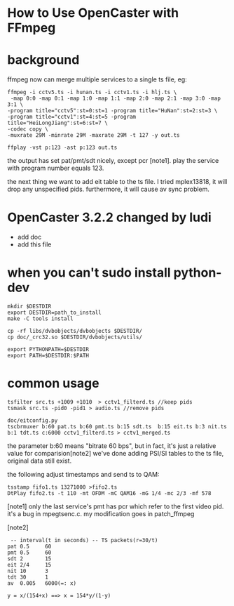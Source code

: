 How to Use OpenCaster with FFmpeg
====

# background
ffmpeg now can merge multiple services to a single ts file, eg:

```{r, engine='bash', count_lines}
ffmpeg -i cctv5.ts -i hunan.ts -i cctv1.ts -i hlj.ts \
 -map 0:0 -map 0:1 -map 1:0 -map 1:1 -map 2:0 -map 2:1 -map 3:0 -map 3:1 \
-program title="cctv5":st=0:st=1 -program title="HuNan":st=2:st=3 \
-program title="cctv1":st=4:st=5 -program title="HeiLongJiang":st=6:st=7 \
-codec copy \
-muxrate 29M -minrate 29M -maxrate 29M -t 127 -y out.ts

ffplay -vst p:123 -ast p:123 out.ts
```
the output has set pat/pmt/sdt nicely, except pcr [note1]. play the service with program number equals 123.

   the next thing we want to add eit table to the ts file.
I tried mplex13818, it will drop any unspecified pids. furthermore, it will cause av sync problem.
 

# OpenCaster 3.2.2 changed by ludi
 * add doc
 * add this file

# when you can't sudo install python-dev
```
mkdir $DESTDIR
export DESTDIR=path_to_install
make -C tools install

cp -rf libs/dvbobjects/dvbobjects $DESTDIR/
cp doc/_crc32.so $DESTDIR/dvbobjects/utils/

export PYTHONPATH=$DESTDIR
export PATH=$DESTDIR:$PATH
```

# common usage

```
tsfilter src.ts +1009 +1010  > cctv1_filterd.ts //keep pids
tsmask src.ts -pid0 -pid1 > audio.ts //remove pids

doc/eitconfig.py 
tscbrmuxer b:60 pat.ts b:60 pmt.ts b:15 sdt.ts  b:15 eit.ts b:3 nit.ts b:1 tdt.ts c:6000 cctv1_filterd.ts > cctv1_merged.ts
```

the parameter b:60 means "bitrate 60 bps", but in fact, it's just a relative value for comparision[note2]
we've done adding PSI/SI tables to the ts file, original data still exist.

the following adjust timestamps and send ts to QAM:

    tsstamp fifo1.ts 13271000 >fifo2.ts
    DtPlay fifo2.ts -t 110 -mt OFDM -mC QAM16 -mG 1/4 -mc 2/3 -mf 578

[note1]
only the last service's pmt has pcr which refer to the first video pid. it's a bug in mpegtsenc.c.
my modification goes in patch_ffmpeg

[note2]

```
 -- interval(t in seconds) -- TS packets(r=30/t)
pat 0.5		60
pmt 0.5		60
sdt 2		15
eit 2/4		15
nit 10		3
tdt 30		1
av  0.005	6000(=: x)

y = x/(154+x) ==> x = 154*y/(1-y)
```


